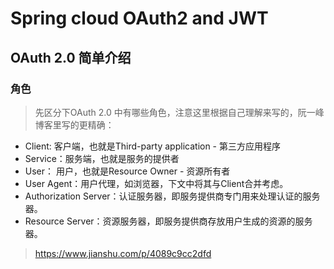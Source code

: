 # Spring cloud OAuth2 and JWT

## OAuth 2.0 简单介绍
### 角色
> 先区分下OAuth 2.0 中有哪些角色，注意这里根据自己理解来写的，阮一峰博客里写的更精确：
- Client: 客户端，也就是Third-party application - 第三方应用程序
- Service：服务端，也就是服务的提供者
- User： 用户，也就是Resource Owner - 资源所有者
- User Agent：用户代理，如浏览器，下文中将其与Client合并考虑。
- Authorization Server：认证服务器，即服务提供商专门用来处理认证的服务器。
- Resource Server：资源服务器，即服务提供商存放用户生成的资源的服务器。









> https://www.jianshu.com/p/4089c9cc2dfd